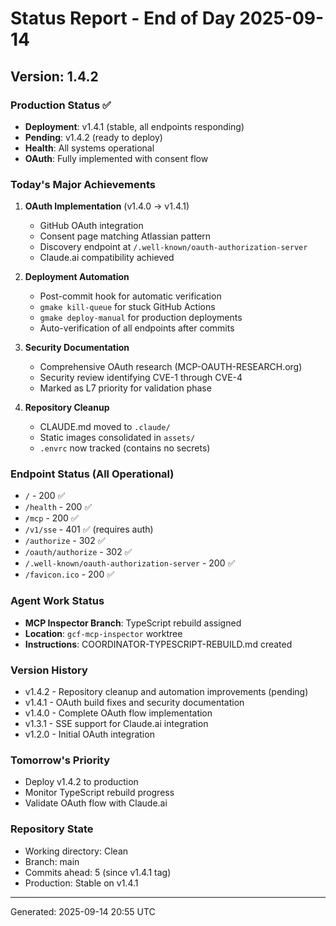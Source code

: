# Status Report - End of Day 2025-09-14

## Version: 1.4.2

### Production Status ✅
- **Deployment**: v1.4.1 (stable, all endpoints responding)
- **Pending**: v1.4.2 (ready to deploy)
- **Health**: All systems operational
- **OAuth**: Fully implemented with consent flow

### Today's Major Achievements

1. **OAuth Implementation** (v1.4.0 → v1.4.1)
   - GitHub OAuth integration
   - Consent page matching Atlassian pattern
   - Discovery endpoint at `/.well-known/oauth-authorization-server`
   - Claude.ai compatibility achieved

2. **Deployment Automation**
   - Post-commit hook for automatic verification
   - `gmake kill-queue` for stuck GitHub Actions
   - `gmake deploy-manual` for production deployments
   - Auto-verification of all endpoints after commits

3. **Security Documentation**
   - Comprehensive OAuth research (MCP-OAUTH-RESEARCH.org)
   - Security review identifying CVE-1 through CVE-4
   - Marked as L7 priority for validation phase

4. **Repository Cleanup**
   - CLAUDE.md moved to `.claude/`
   - Static images consolidated in `assets/`
   - `.envrc` now tracked (contains no secrets)

### Endpoint Status (All Operational)
- `/` - 200 ✅
- `/health` - 200 ✅
- `/mcp` - 200 ✅
- `/v1/sse` - 401 ✅ (requires auth)
- `/authorize` - 302 ✅
- `/oauth/authorize` - 302 ✅
- `/.well-known/oauth-authorization-server` - 200 ✅
- `/favicon.ico` - 200 ✅

### Agent Work Status
- **MCP Inspector Branch**: TypeScript rebuild assigned
- **Location**: `gcf-mcp-inspector` worktree
- **Instructions**: COORDINATOR-TYPESCRIPT-REBUILD.md created

### Version History
- v1.4.2 - Repository cleanup and automation improvements (pending)
- v1.4.1 - OAuth build fixes and security documentation
- v1.4.0 - Complete OAuth flow implementation
- v1.3.1 - SSE support for Claude.ai integration
- v1.2.0 - Initial OAuth integration

### Tomorrow's Priority
- Deploy v1.4.2 to production
- Monitor TypeScript rebuild progress
- Validate OAuth flow with Claude.ai

### Repository State
- Working directory: Clean
- Branch: main
- Commits ahead: 5 (since v1.4.1 tag)
- Production: Stable on v1.4.1

---
Generated: 2025-09-14 20:55 UTC